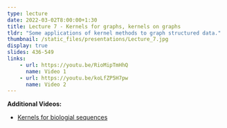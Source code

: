 ```yaml
---
type: lecture
date: 2022-03-02T8:00:00+1:30
title: Lecture 7 - Kernels for graphs, kernels on graphs
tldr: "Some applications of kernel methods to graph structured data."
thumbnail: /static_files/presentations/Lecture_7.jpg
display: true
slides: 436-549
links: 
    - url: https://youtu.be/RioMipTmHhQ
      name: Video 1
    - url: https://youtu.be/koLfZP5H7pw
      name: Video 2
---
```

**Additional Videos:**
- [Kernels for biologial sequences ](https://youtu.be/8gVPPdXqyP8)